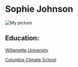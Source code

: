 # Sophie Johnson

![My picture](Me.JPG)

## Education:

[Willamette University](https://willamette.edu/)

[Columbia Climate School](https://climate.columbia.edu/ma-climate-society)